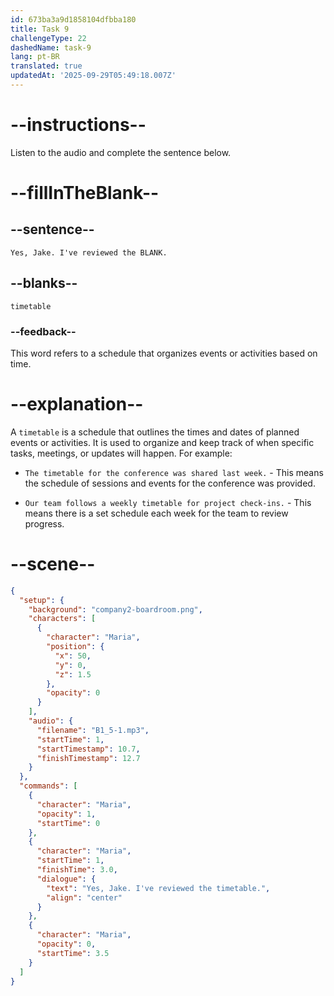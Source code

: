 ```yaml
---
id: 673ba3a9d1858104dfbba180
title: Task 9
challengeType: 22
dashedName: task-9
lang: pt-BR
translated: true
updatedAt: '2025-09-29T05:49:18.007Z'
---
```

<!-- (Audio) Maria: Yes, Jake. I've reviewed the timetable. -->

# --instructions--

Listen to the audio and complete the sentence below.

# --fillInTheBlank--

## --sentence--

`Yes, Jake. I've reviewed the BLANK.`

## --blanks--

`timetable`

### --feedback--

This word refers to a schedule that organizes events or activities based on time.

# --explanation--

A `timetable` is a schedule that outlines the times and dates of planned events or activities. It is used to organize and keep track of when specific tasks, meetings, or updates will happen. For example:

- `The timetable for the conference was shared last week.` - This means the schedule of sessions and events for the conference was provided.

- `Our team follows a weekly timetable for project check-ins.` - This means there is a set schedule each week for the team to review progress.

# --scene--

```json
{
  "setup": {
    "background": "company2-boardroom.png",
    "characters": [
      {
        "character": "Maria",
        "position": {
          "x": 50,
          "y": 0,
          "z": 1.5
        },
        "opacity": 0
      }
    ],
    "audio": {
      "filename": "B1_5-1.mp3",
      "startTime": 1,
      "startTimestamp": 10.7,
      "finishTimestamp": 12.7
    }
  },
  "commands": [
    {
      "character": "Maria",
      "opacity": 1,
      "startTime": 0
    },
    {
      "character": "Maria",
      "startTime": 1,
      "finishTime": 3.0,
      "dialogue": {
        "text": "Yes, Jake. I've reviewed the timetable.",
        "align": "center"
      }
    },
    {
      "character": "Maria",
      "opacity": 0,
      "startTime": 3.5
    }
  ]
}
```
